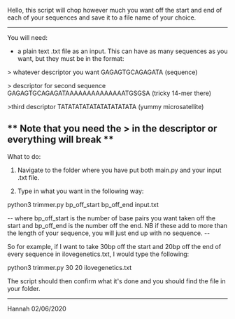 Hello, this script will chop however much you want off the start and end of each of your sequences and save it to a file name of your choice.

-----------------------------------------------

You will need: 

- a plain text .txt file as an input. This can have as many sequences as you want, but they must be in the format:

\> whatever descriptor you want
GAGAGTGCAGAGATA (sequence)

\> descriptor for second sequence
GAGAGTGCAGAGATAAAAAAAAAAAAAATGSGSA (tricky 14-mer there)

\>third descriptor
TATATATATATATATATATATA (yummy microsatellite)

** Note that you need the > in the descriptor or everything will break **
-----------------------------------------------

What to do:

1) Navigate to the folder where you have put both main.py and your input .txt file.

2) Type in what you want in the following way:

python3 trimmer.py bp_off_start bp_off_end input.txt 

-- where bp_off_start is the number of base pairs you want taken off the start and bp_off_end is the number off the end. NB if these add to more than the length of your sequence, you will just end up with no sequence. -- 

So for example, if I want to take 30bp off the start and 20bp off the end of every sequence in ilovegenetics.txt, I would type the following:

python3 trimmer.py 30 20 ilovegenetics.txt 

The script should then confirm what it's done and you should find the file in your folder.


-----------------------------------------------

Hannah 02/06/2020

